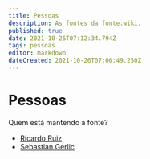 ```yaml
---
title: Pessoas
description: As fontes da fonte.wiki.
published: true
date: 2021-10-26T07:12:34.794Z
tags: pessoas
editor: markdown
dateCreated: 2021-10-26T07:06:49.250Z
---
```


# Pessoas

Quem está mantendo a fonte?

 - [Ricardo Ruiz](/pessoas/ricardo-ruiz)
 - [Sebastian Gerlic](/pessoas/sebastian-gerlic)